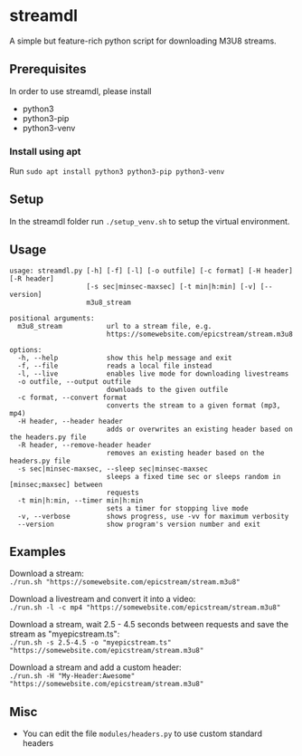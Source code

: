# streamdl
A simple but feature-rich python script for downloading M3U8 streams.

## Prerequisites
In order to use streamdl, please install
- python3
- python3-pip
- python3-venv

### Install using apt
Run `sudo apt install python3 python3-pip python3-venv`

## Setup
In the streamdl folder run `./setup_venv.sh` to setup the virtual environment.

## Usage
```
usage: streamdl.py [-h] [-f] [-l] [-o outfile] [-c format] [-H header] [-R header]
                   [-s sec|minsec-maxsec] [-t min|h:min] [-v] [--version]
                   m3u8_stream

positional arguments:
  m3u8_stream           url to a stream file, e.g.
                        https://somewebsite.com/epicstream/stream.m3u8

options:
  -h, --help            show this help message and exit
  -f, --file            reads a local file instead
  -l, --live            enables live mode for downloading livestreams
  -o outfile, --output outfile
                        downloads to the given outfile
  -c format, --convert format
                        converts the stream to a given format (mp3, mp4)
  -H header, --header header
                        adds or overwrites an existing header based on the headers.py file
  -R header, --remove-header header
                        removes an existing header based on the headers.py file
  -s sec|minsec-maxsec, --sleep sec|minsec-maxsec
                        sleeps a fixed time sec or sleeps random in [minsec;maxsec] between
                        requests
  -t min|h:min, --timer min|h:min
                        sets a timer for stopping live mode
  -v, --verbose         shows progress, use -vv for maximum verbosity
  --version             show program's version number and exit
```

## Examples
Download a stream:<br>
`./run.sh "https://somewebsite.com/epicstream/stream.m3u8"`

Download a livestream and convert it into a video:<br>
`./run.sh -l -c mp4 "https://somewebsite.com/epicstream/stream.m3u8"`

Download a stream, wait 2.5 - 4.5 seconds between requests and save the stream as "myepicstream.ts":<br>
`./run.sh -s 2.5-4.5 -o "myepicstream.ts" "https://somewebsite.com/epicstream/stream.m3u8"`

Download a stream and add a custom header:<br>
`./run.sh -H "My-Header:Awesome" "https://somewebsite.com/epicstream/stream.m3u8"`

## Misc
- You can edit the file `modules/headers.py` to use custom standard headers
